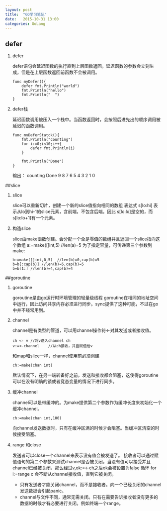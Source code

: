 ```yaml
---
layout: post
title:  "GO学习笔记"
date:   2015-10-31 13:00
categories: GoLang
---
```


## defer

1. defer

	defer语句会延迟函数的执行直到上层函数返回。延迟函数的参数会立刻生成，但是在上层函数返回前函数不会被调用。

	```
	func myDefer(){
	    defer fmt.Println("world")
	    fmt.Println("hello")
	    fmt.Println("  ")
	}
	```

2. defer栈

	延迟函数调用被压入一个栈中。当函数返回时，会按照后进先出的顺序调用被延迟的函数调用。

	```
	func myDeferStatck(){
	    fmt.Println("counting")
	    for i:=0;i<10;i++{
	        defer fmt.Println(i)
	    }

	    fmt.Println("Done")
	}
	```

	输出：
	counting
	Done
	9
	8
	7
	6
	5
	4
	3
	2
	1
	0

##slice
1. slice

	slice可以重新切片，创建一个新的slice值指向相同的数组
	表达式
	s[lo:hi]
	表示从lo到hi-1的slice元素，含前端，不包含后端。因此
	s[lo:lo]是空的，而
	s[lo:lo+1]有一个元素。

2. 构造slice

	slice由make函数创建。会分配一个全是零值的数组并且返回一个slice指向这个数组
	a:=make([]int,5) //len(a)=5
	为了指定容量，可传递第三个参数到make:

	```
	b:=make([]int,0,5)  //len(b)=0,cap(b)=5
	b=b[:cap(b)] //len(b)=5,cap(b)=5
	b=b[1:] //len(b)=4,cap(b)=4
	```

##goroutine
1. goroutine

	goroutine是由go运行时环境管理的轻量级线程
	goroutine在相同的地址空间中运行，因此访问共享内存必须进行同步。sync提供了这种可能，不过在go中并不经常用到。

2. channel

	channel是有类型的管道，可以用channel操作符<-对其发送或者接收值。

	```
	ch <- v //将v送入channel ch
	v:=<-channel 	//从ch接收，并且赋值给v
	```

	和map和slice一样，channel使用前必须创建

	```
	ch:=make(chan int)
	```

	默认情况下，在另一端转备好之前，发送和接收都会阻塞，这使得goroutine可以在没有明确的锁或者竞态变量的情况下进行同步。

3. 缓冲channel

	channel可以是带缓冲的。为make提供第二个参数作为缓冲长度来初始化一个缓冲channel。

	```
	ch:=make(chan int,100)
	```

	向channel发送数据时，只有在缓冲区满的时候才会阻塞。当缓冲区清空的时候接受阻塞。

4. range 和close

	发送者可以close一个channel来表示没有值会被发送了。
	接收者可以通过赋值语句的第二个参数来测试channel是否被关闭，当没有值可以接受并且channel已经被关闭，那么经过v,ok:=<-ch之后ok会被设置为false
	循环 for i:=range c 会不断从channel接收值，直到它被关闭。

	* 只有发送者才能关闭channel，而不是接收者。向一个已经关闭的channel发送数据会引起panic。
	* channel与文件不同，通常无需关闭。只有在需要告诉接收者没有更多的数据的时候才有必要进行关闭。例如终端一个range。